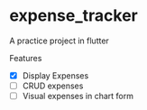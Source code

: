 # expense_tracker

A practice project in flutter

Features
- [x] Display Expenses
- [ ] CRUD expenses
- [ ] Visual expenses in chart form